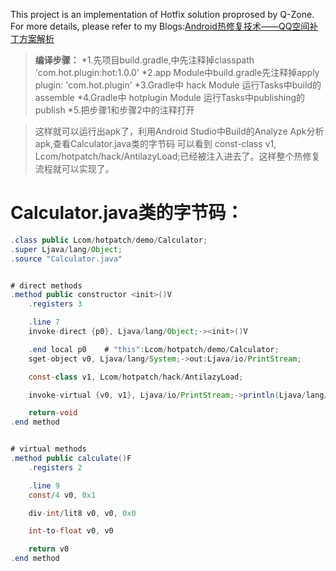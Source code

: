This project is an implementation of Hotfix solution proprosed by Q-Zone. For more details, please refer to my Blogs:[Android热修复技术——QQ空间补丁方案解析](https://yq.aliyun.com/articles/70320?spm=5176.100239.blogcont70321.17.CjiJTQ)

>**编译步骤：**
>*1.先项目build.gradle,中先注释掉classpath 'com.hot.plugin:hot:1.0.0'
>*2.app Module中build.gradle先注释掉apply plugin: 'com.hot.plugin'
>*3.Gradle中 hack Module 运行Tasks中build的assemble
>*4.Gradle中  hotplugin Module 运行Tasks中publishing的publish
>*5.把步骤1和步骤2中的注释打开

>这样就可以运行出apk了，利用Android Studio中Build的Analyze Apk分析apk,查看Calculator.java类的字节码
可以看到   const-class v1, Lcom/hotpatch/hack/AntilazyLoad;已经被注入进去了。这样整个热修复流程就可以实现了。

# Calculator.java类的字节码：

```java
.class public Lcom/hotpatch/demo/Calculator;
.super Ljava/lang/Object;
.source "Calculator.java"


# direct methods
.method public constructor <init>()V
    .registers 3

    .line 7
    invoke-direct {p0}, Ljava/lang/Object;-><init>()V

    .end local p0    # "this":Lcom/hotpatch/demo/Calculator;
    sget-object v0, Ljava/lang/System;->out:Ljava/io/PrintStream;

    const-class v1, Lcom/hotpatch/hack/AntilazyLoad;

    invoke-virtual {v0, v1}, Ljava/io/PrintStream;->println(Ljava/lang/Object;)V

    return-void
.end method


# virtual methods
.method public calculate()F
    .registers 2

    .line 9
    const/4 v0, 0x1

    div-int/lit8 v0, v0, 0x0

    int-to-float v0, v0

    return v0
.end method
```